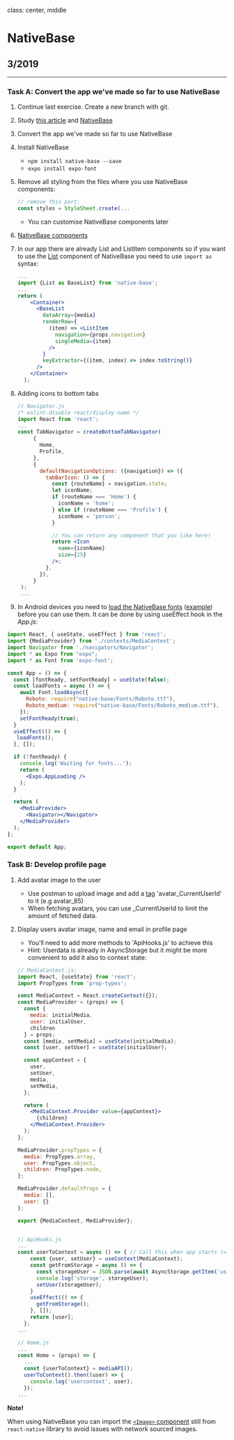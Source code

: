 class: center, middle

# NativeBase

## 3/2019

---

### Task A: Convert the app we've made so far to use NativeBase

1. Continue last exercise. Create a new branch with git.  
1. Study [this article](https://blog.bitsrc.io/11-react-native-component-libraries-you-should-know-in-2018-71d2a8e33312) and [NativeBase](https://nativebase.io/)
1. Convert the app we've made so far to use NativeBase
1. Install NativeBase
    - `npm install native-base --save`
    - `expo install expo-font`
1. Remove all styling from the files where you use NativeBase components:

   ```jsx harmony
   // remove this part:
   const styles = StyleSheet.create(...
   ```

    - You can customise NativeBase components later
1. [NativeBase components](https://docs.nativebase.io/Components.html#Components)
1. In our app there are already List and ListItem components so if you want to use the [List](https://docs.nativebase.io/Components.html#list-def-headref) component of NativeBase you need to use `import as` syntax:

   ```jsx harmony
   ...
   import {List as BaseList} from 'native-base';
   ...
   return (
       <Container>
         <BaseList
           dataArray={media}
           renderRow={
             (item) => <ListItem
               navigation={props.navigation}
               singleMedia={item}
             />
           }
           keyExtractor={(item, index) => index.toString()}
         />
       </Container>
     );
   ```

1. Adding icons to bottom tabs

   ```jsx harmony
   // Navigator.js
   /* eslint-disable react/display-name */
   import React from 'react';
   ...
   const TabNavigator = createBottomTabNavigator(
        {
          Home,
          Profile,
        },
        {
          defaultNavigationOptions: ({navigation}) => ({
            tabBarIcon: () => {
              const {routeName} = navigation.state;
              let iconName;
              if (routeName === 'Home') {
                iconName = 'home';
              } else if (routeName === 'Profile') {
                iconName = 'person';
              }

              // You can return any component that you like here!
              return <Icon
                name={iconName}
                size={25}
              />;
            },
          }),
        }
    );
    ...
   ```

1. In Android devices you need to [load the NativeBase fonts](https://docs.nativebase.io/docs/GetStarted.html) ([example](https://github.com/GeekyAnts/NativeBase-KitchenSink/blob/CRNA/src/boot/setup.js)) before you can use them. It can be done by using useEffect hook in the _App.js_:

```jsx harmony
import React, { useState, useEffect } from 'react';
import {MediaProvider} from './contexts/MediaContext';
import Navigator from './navigators/Navigator';
import * as Expo from "expo";
import * as Font from 'expo-font';

const App = () => {
  const [fontReady, setFontReady] = useState(false);
  const loadFonts = async () => {
    await Font.loadAsync({
      Roboto: require("native-base/Fonts/Roboto.ttf"),
      Roboto_medium: require("native-base/Fonts/Roboto_medium.ttf"),
    });
    setFontReady(true);
  }
  useEffect(() => {
   loadFonts();
  }, []);

  if (!fontReady) {
    console.log('Waiting for fonts...');
    return (
      <Expo.AppLoading />
    );
  }

  return (
    <MediaProvider>
      <Navigator></Navigator>
    </MediaProvider>
  );
};

export default App;

```

### Task B: Develop profile page

1. Add avatar image to the user
    - Use postman to upload image and add a [tag](http://media.mw.metropolia.fi/wbma/docs/#api-Tag-PostTag) 'avatar_CurrentUserId' to it (e.g avatar_85)
    - When fetching avatars, you can use _CurrentUserId to limit the amount of fetched data.
1. Display users avatar image, name and email in profile page
   - You'll need to add more methods to 'ApiHooks.js' to achieve this
   - Hint: Userdata is already in AsyncStorage but it might be more convenient to add it also to context state:

   ```jsx harmony
   // MediaContext.js:
   import React, {useState} from 'react';
   import PropTypes from 'prop-types';

   const MediaContext = React.createContext({});
   const MediaProvider = (props) => {
     const {
       media: initialMedia,
       user: initialUser,
       children
     } = props;
     const [media, setMedia] = useState(initialMedia);
     const [user, setUser] = useState(initialUser);

     const appContext = {
       user,
       setUser,
       media,
       setMedia,
     };

     return (
       <MediaContext.Provider value={appContext}>
         {children}
       </MediaContext.Provider>
     );
   };

   MediaProvider.propTypes = {
     media: PropTypes.array,
     user: PropTypes.object,
     children: PropTypes.node,
   };

   MediaProvider.defaultProps = {
     media: [],
     user: {}
   };

   export {MediaContext, MediaProvider};


   // ApiHooks.js
   ...
   const userToContext = async () => { // Call this when app starts (= Home.js)
       const {user, setUser} = useContext(MediaContext);
       const getFromStorage = async () => {
         const storageUser = JSON.parse(await AsyncStorage.getItem('user'));
         console.log('storage', storageUser);
         setUser(storageUser);
       }
       useEffect(() => {
         getFromStorage();
       }, []);
       return [user];
     };
   ...

   // Home.js
   ...
   const Home = (props) => {
     ...
     const {userToContext} = mediaAPI();
     userToContext().then((user) => {
       console.log('usercontext', user);
     });
   ...
   ```

  **Note!**

  When using NativeBase you can import the [`<Image>` component](https://facebook.github.io/react-native/docs/images.html#network-images) still from `react-native` library to avoid issues with network sourced images.
  